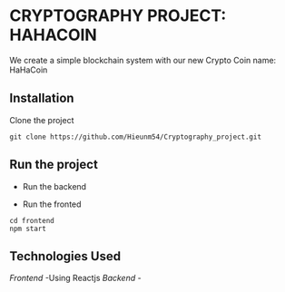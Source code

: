 # CRYPTOGRAPHY PROJECT: HAHACOIN
We create a simple blockchain system with our new Crypto Coin name: HaHaCoin

## Installation
Clone the project
```
git clone https://github.com/Hieunm54/Cryptography_project.git
```

## Run the project
* Run the backend

* Run the fronted
```
cd frontend
npm start
```

## Technologies Used
_Frontend_
<space>-Using Reactjs<space>
_Backend_
<space>-